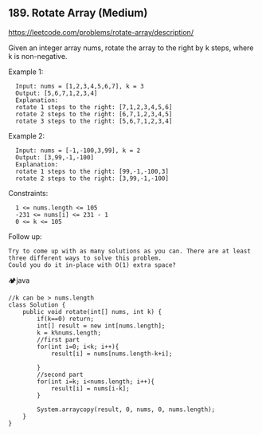 ## 189. Rotate Array (Medium)
https://leetcode.com/problems/rotate-array/description/

Given an integer array nums, rotate the array to the right by k steps, where k is non-negative.

 

Example 1:

      Input: nums = [1,2,3,4,5,6,7], k = 3
      Output: [5,6,7,1,2,3,4]
      Explanation:
      rotate 1 steps to the right: [7,1,2,3,4,5,6]
      rotate 2 steps to the right: [6,7,1,2,3,4,5]
      rotate 3 steps to the right: [5,6,7,1,2,3,4]
Example 2:

      Input: nums = [-1,-100,3,99], k = 2
      Output: [3,99,-1,-100]
      Explanation: 
      rotate 1 steps to the right: [99,-1,-100,3]
      rotate 2 steps to the right: [3,99,-1,-100]
 

Constraints:

      1 <= nums.length <= 105
      -231 <= nums[i] <= 231 - 1
      0 <= k <= 105
 

Follow up:

    Try to come up with as many solutions as you can. There are at least three different ways to solve this problem.
    Could you do it in-place with O(1) extra space?
      
  
  🏕️java
  
    //k can be > nums.length
    class Solution {
        public void rotate(int[] nums, int k) {
            if(k==0) return;
            int[] result = new int[nums.length];
            k = k%nums.length;
            //first part
            for(int i=0; i<k; i++){ 
                result[i] = nums[nums.length-k+i];
    
            }
            //second part
            for(int i=k; i<nums.length; i++){ 
                result[i] = nums[i-k];
            }
    
            System.arraycopy(result, 0, nums, 0, nums.length);
        }
    }
